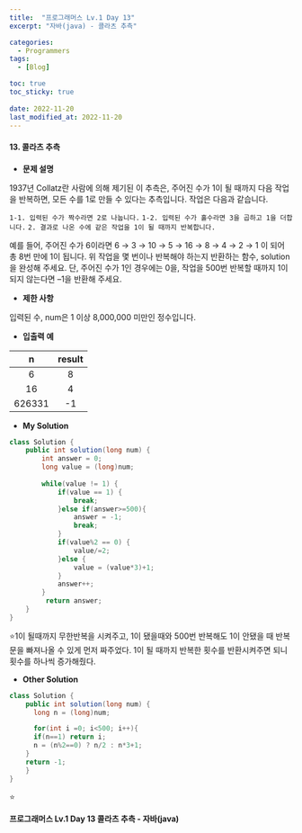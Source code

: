 ```yaml
---
title:  "프로그래머스 Lv.1 Day 13"
excerpt: "자바(java) - 콜라츠 추측"

categories:
  - Programmers
tags:
  - [Blog]

toc: true
toc_sticky: true
 
date: 2022-11-20
last_modified_at: 2022-11-20
---
```


#### 13. 콜라츠 추측




- **문제 설명** 

1937년 Collatz란 사람에 의해 제기된 이 추측은, 주어진 수가 1이 될 때까지 다음 작업을 반복하면, 모든 수를 1로 만들 수 있다는 추측입니다. 작업은 다음과 같습니다.

`1-1. 입력된 수가 짝수라면 2로 나눕니다.`
`1-2. 입력된 수가 홀수라면 3을 곱하고 1을 더합니다.`
`2. 결과로 나온 수에 같은 작업을 1이 될 때까지 반복합니다.`

예를 들어, 주어진 수가 6이라면 6 → 3 → 10 → 5 → 16 → 8 → 4 → 2 → 1 이 되어 총 8번 만에 1이 됩니다. 위 작업을 몇 번이나 반복해야 하는지 반환하는 함수, solution을 완성해 주세요. 단, 주어진 수가 1인 경우에는 0을, 작업을 500번 반복할 때까지 1이 되지 않는다면 –1을 반환해 주세요.


- **제한 사항**

입력된 수, num은 1 이상 8,000,000 미만인 정수입니다.

- **입출력 예**

|**n**|**result**|
|:---:|:---:|
|6|8|
|16|4|
|626331|-1|



- **My Solution**

```java
class Solution {
    public int solution(long num) {
        int answer = 0;
        long value = (long)num;
        
        while(value != 1) {
            if(value == 1) {
                break;
            }else if(answer>=500){
                answer = -1;
                break;
            }
            if(value%2 == 0) {
                value/=2;
            }else {
                value = (value*3)+1;
            }
            answer++;
        }
         return answer;
    }
}
```
⭐1이 될때까지 무한반복을 시켜주고, 1이 됐을때와 500번 반복해도 1이 안됐을 때 반복문을 빠져나올 수 있게 먼저 짜주었다. 1이 될 때까지 반복한 횟수를 반환시켜주면 되니 횟수를 하나씩 증가해줬다.



- **Other Solution**

```java
class Solution {
    public int solution(long num) {
      long n = (long)num;

      for(int i =0; i<500; i++){      
      if(n==1) return i;
      n = (n%2==0) ? n/2 : n*3+1;
    }
    return -1;
    }
}
```

⭐

**프로그래머스 Lv.1 Day 13 콜라츠 추측 - 자바(java)**